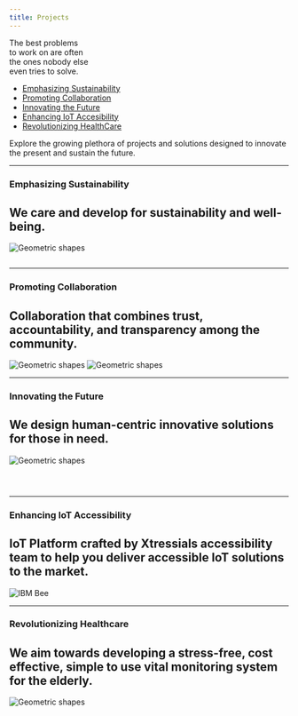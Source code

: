 ```yaml
---
title: Projects
---
```


<title-block>
The best problems<br>
to work on are often <br>
<span>the ones nobody else<br>
even tries to solve.</span>

<anchor-links>

<ul>
<li><a data-scroll href="#emphasizing-sustainability">Emphasizing Sustainability</a></li>
<li><a data-scroll href="#promoting-collaboration">Promoting Collaboration</a></li>
<li><a data-scroll href="#innovating-the-future">Innovating the Future</a></li>  
<li><a data-scroll href="#enhancing-iot-accessibility">Enhancing IoT Accesibility</a></li>  
<li><a data-scroll href="#revolutionizing-healthcare">Revolutionizing HealthCare</a></li>
</ul>

</anchor-links>

</title-block>

<grid background="gray-100">
<column lg="8" md="5">

<p size="xl">Explore the growing plethora of projects and solutions designed to innovate the present and sustain the future.</p>

<icon name="PlexArrowDown" color="white"></icon>

</column>
</grid>
<grid background="gray-100">
<column lg="16">

<hr>

</column>
<column lg="4" md="5">

### Emphasizing Sustainability

</column>
<column lg="7" md="5">

## We care and develop for sustainability and well-being.

</column>

<column lg="12" offset_lg="4">

<tile
    href="#"
    new_window="false"
    size="lg"
    background="#373737"
    dark="true"
    title="XtressVue">
<img src="images/Image_1.png" alt="Geometric shapes"/>
</tile>

</column>
<column lg="4" md="4" offset_lg="4">

<tile
    href="#"
    dark="true"
    title="Xtressials Safety, Security & Surveillance Retrofit">
<img src="images/Image_3.png" alt=""/>
</tile>

</column>
</grid>
<grid background="gray-100">
<column lg="16">

<hr>

</column>
<column lg="4">

### Promoting Collaboration

</column>
<column lg="7" md="5">

## Collaboration that combines trust, accountability, and transparency among the community.

</column>
<column lg="12" offset_lg="4">

<tile
    href="#"
    size="lg"
    background="#C5DEFF"
    dark="true"
    title="The Help Network">
<img src="images/Image_5.png" alt="Geometric shapes"/>
</tile>
<tile
    href="#"
    size="lg"
    background="#C5DEFF"
    dark="true"
    title="XtressHub">
<img src="images/Image_ai.png" alt="Geometric shapes"/>
</tile>

</column>
</grid>
<grid background="gray-100">
<column lg="16">

<hr>

</column>
<column lg="4" md="5">

### Innovating the Future

</column>
<column lg="7" md="5">

## We design human-centric innovative solutions for those in need.

</column>

<column lg="12" offset_lg="4">

<tile
    href="#"
    new_window="false"
    size="lg"
    background="#373737"
    dark="true"
    title="Agri.Tech">
<img src="images/agri_tech-banner.png" alt="Geometric shapes"/>
</tile>

</column>
<column lg="4" md="4" offset_lg="4">

<tile
    href="#"
    dark="true"
    title="XtressWAN">
<img src="images/Image_fundamentals.png" alt=""/>
</tile>

</column>
<column lg="4" md="4">

<tile
    href="#"
    dark="true"
    title="XtressChain">
<img src="images/Image_ethics.png" alt=""/>
</tile>

</column>
<column lg="4" md="4" offset_lg="0"  offset_md="4">

<tile
    href="#"
    dark="true"
    title="XtressBot">
<img src="images/Image_conversation.png" alt=""/>
</tile>

</column>
</grid>
<grid background="gray-100">
<column lg="16">

<hr>

</column>
<column lg="4">

### Enhancing IoT Accessibility

</column>
<column lg="7" md="5">

## IoT Platform crafted by Xtressials accessibility team to help you deliver accessible IoT solutions to the market.

</column>
<column lg="12" offset_lg="4">

<tile
    href="#"
    new_window="false"
    size="lg"
    background="#F2BDD8"
    dark="true"
    title="Cloudiotics">
<img src="images/Image_7.png" alt="IBM Bee"/>
</tile>

</column>

<grid background="gray-100">
<column lg="16">

<hr>

</column>
<column lg="4">

### Revolutionizing Healthcare

</column>
<column lg="7" md="5">

## We aim towards developing a stress-free, cost effective, simple to use vital monitoring system for the elderly.

</column>
<column lg="12" offset_lg="4">

<tile
    href="#"
    new_window="false"
    size="lg"
    background="#F2BDD8"
    dark="true"
    title="XtressHealth">
<img src="images/Image_6.png" alt="Geometric shapes"/>
</tile>

</column>
</grid>
